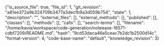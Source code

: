{"is_source_file": true, "file_id": 1, "git_revision": "a81ee372a9b324709b3477a3decfb9a3d059b754", "state": 1, "description": "", "external_files": [], "external_methods": [], "published": [], "classes": [], "methods": [], "calls": [], "search-terms": [], "filename": "/home/kavia/workspace/code-generation/noteease-16571-cdbf7209/README.md", "hash": "9cd53deca46a5ceac7b2dc1b2500d14c", "format-version": 4, "code-base-name": "default", "knowledge_revision": 3}